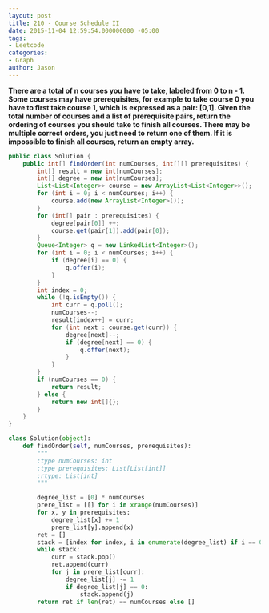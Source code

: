 ```yaml
---
layout: post
title: 210 - Course Schedule II
date: 2015-11-04 12:59:54.000000000 -05:00
tags:
- Leetcode
categories:
- Graph
author: Jason
---
```

**There are a total of n courses you have to take, labeled from 0 to n - 1. Some courses may have prerequisites, for example to take course 0 you have to first take course 1, which is expressed as a pair: [0,1].  Given the total number of courses and a list of prerequisite pairs, return the ordering of courses you should take to finish all courses. There may be multiple correct orders, you just need to return one of them. If it is impossible to finish all courses, return an empty array.**


``` java
public class Solution {
    public int[] findOrder(int numCourses, int[][] prerequisites) {
        int[] result = new int[numCourses];
        int[] degree = new int[numCourses];
        List<List<Integer>> course = new ArrayList<List<Integer>>();
        for (int i = 0; i < numCourses; i++) {
            course.add(new ArrayList<Integer>());
        }
        for (int[] pair : prerequisites) {
            degree[pair[0]] ++;
            course.get(pair[1]).add(pair[0]);
        }
        Queue<Integer> q = new LinkedList<Integer>();
        for (int i = 0; i < numCourses; i++) {
            if (degree[i] == 0) {
                q.offer(i);
            }
        }
        int index = 0;
        while (!q.isEmpty()) {
            int curr = q.poll();
            numCourses--;
            result[index++] = curr;
            for (int next : course.get(curr)) {
                degree[next]--;
                if (degree[next] == 0) {
                    q.offer(next);
                }
            }
        }
        if (numCourses == 0) {
            return result;
        } else {
            return new int[]{};
        }
    }
}
```

``` python
class Solution(object):
    def findOrder(self, numCourses, prerequisites):
        """
        :type numCourses: int
        :type prerequisites: List[List[int]]
        :rtype: List[int]
        """

        degree_list = [0] * numCourses
        prere_list = [[] for i in xrange(numCourses)]
        for x, y in prerequisites:
            degree_list[x] += 1
            prere_list[y].append(x)
        ret = []
        stack = [index for index, i in enumerate(degree_list) if i == 0]
        while stack:
            curr = stack.pop()
            ret.append(curr)
            for j in prere_list[curr]:
                degree_list[j] -= 1
                if degree_list[j] == 0:
                    stack.append(j)
        return ret if len(ret) == numCourses else []
```
